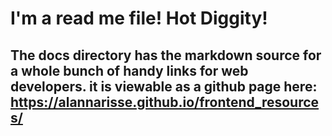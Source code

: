 # I'm a read me file! Hot Diggity!

## The docs directory has the markdown source for a whole bunch of handy links for web developers. it is viewable as a github page here: https://alannarisse.github.io/frontend_resources/


